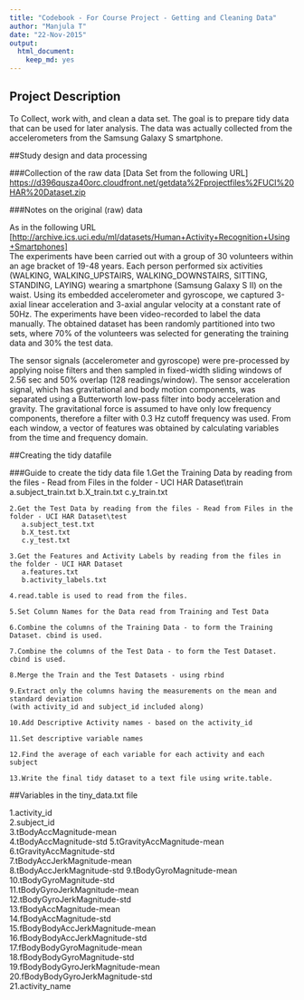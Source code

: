 ```yaml
---
title: "Codebook - For Course Project - Getting and Cleaning Data"
author: "Manjula T"
date: "22-Nov-2015"
output:
  html_document:
    keep_md: yes
---
```


## Project Description
To Collect, work with, and clean a data set. The goal is to prepare tidy data that can be used for later analysis.
The data was actually collected from the accelerometers from the Samsung Galaxy S smartphone.

##Study design and data processing

###Collection of the raw data
[Data Set from the following URL]
https://d396qusza40orc.cloudfront.net/getdata%2Fprojectfiles%2FUCI%20HAR%20Dataset.zip 

###Notes on the original (raw) data 

As in the following URL
[http://archive.ics.uci.edu/ml/datasets/Human+Activity+Recognition+Using+Smartphones]
<br />
The experiments have been carried out with a group of 30 volunteers within an age bracket of 19-48 years. Each person performed six activities (WALKING, WALKING_UPSTAIRS, WALKING_DOWNSTAIRS, SITTING, STANDING, LAYING) wearing a smartphone (Samsung Galaxy S II) on the waist. Using its embedded accelerometer and gyroscope, we captured 3-axial linear acceleration and 3-axial angular velocity at a constant rate of 50Hz. The experiments have been video-recorded to label the data manually. The obtained dataset has been randomly partitioned into two sets, where 70% of the volunteers was selected for generating the training data and 30% the test data. 

The sensor signals (accelerometer and gyroscope) were pre-processed by applying noise filters and then sampled in fixed-width sliding windows of 2.56 sec and 50% overlap (128 readings/window). The sensor acceleration signal, which has gravitational and body motion components, was separated using a Butterworth low-pass filter into body acceleration and gravity. The gravitational force is assumed to have only low frequency components, therefore a filter with 0.3 Hz cutoff frequency was used. From each window, a vector of features was obtained by calculating variables from the time and frequency domain.



##Creating the tidy datafile

###Guide to create the tidy data file
	1.Get the Training Data by reading from the files - Read from Files in the folder - UCI HAR Dataset\train
	   a.subject_train.txt
	   b.X_train.txt
	   c.y_train.txt

	2.Get the Test Data by reading from the files - Read from Files in the folder - UCI HAR Dataset\test
	   a.subject_test.txt
	   b.X_test.txt
	   c.y_test.txt

	3.Get the Features and Activity Labels by reading from the files in the folder - UCI HAR Dataset
	   a.features.txt
	   b.activity_labels.txt
 
	4.read.table is used to read from the files.

	5.Set Column Names for the Data read from Training and Test Data 
	
	6.Combine the columns of the Training Data - to form the Training Dataset. cbind is used. 

	7.Combine the columns of the Test Data - to form the Test Dataset. cbind is used. 
	
	8.Merge the Train and the Test Datasets - using rbind
	
	9.Extract only the columns having the measurements on the mean and standard deviation
	(with activity_id and subject_id included along)
	
	10.Add Descriptive Activity names - based on the activity_id

	11.Set descriptive variable names
	
	12.Find the average of each variable for each activity and each subject
	
	13.Write the final tidy dataset to a text file using write.table.  




##Variables in the tiny_data.txt file

1.activity_id	
2.subject_id	
3.tBodyAccMagnitude-mean	
4.tBodyAccMagnitude-std	
5.tGravityAccMagnitude-mean	
6.tGravityAccMagnitude-std	
7.tBodyAccJerkMagnitude-mean	
8.tBodyAccJerkMagnitude-std	
9.tBodyGyroMagnitude-mean	
10.tBodyGyroMagnitude-std	
11.tBodyGyroJerkMagnitude-mean	
12.tBodyGyroJerkMagnitude-std	
13.fBodyAccMagnitude-mean	
14.fBodyAccMagnitude-std	
15.fBodyBodyAccJerkMagnitude-mean	
16.fBodyBodyAccJerkMagnitude-std	
17.fBodyBodyGyroMagnitude-mean	
18.fBodyBodyGyroMagnitude-std	
19.fBodyBodyGyroJerkMagnitude-mean	
20.fBodyBodyGyroJerkMagnitude-std	
21.activity_name


